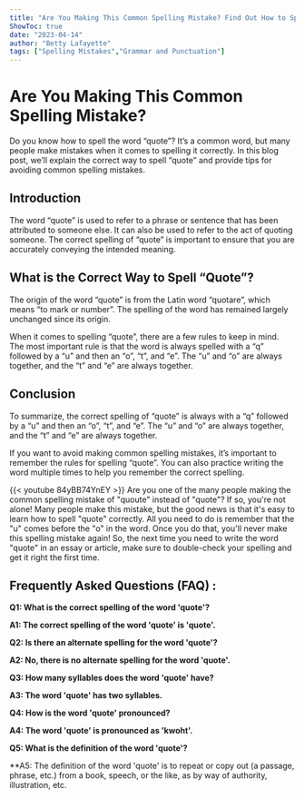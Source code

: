 ```yaml
---
title: "Are You Making This Common Spelling Mistake? Find Out How to Spell 'Quote' Here!"
ShowToc: true 
date: "2023-04-14"
author: "Betty Lafayette" 
tags: ["Spelling Mistakes","Grammar and Punctuation"]
---
```

# Are You Making This Common Spelling Mistake?

Do you know how to spell the word “quote”? It’s a common word, but many people make mistakes when it comes to spelling it correctly. In this blog post, we’ll explain the correct way to spell “quote” and provide tips for avoiding common spelling mistakes.

## Introduction

The word “quote” is used to refer to a phrase or sentence that has been attributed to someone else. It can also be used to refer to the act of quoting someone. The correct spelling of “quote” is important to ensure that you are accurately conveying the intended meaning.

## What is the Correct Way to Spell “Quote”?

The origin of the word “quote” is from the Latin word “quotare”, which means “to mark or number”. The spelling of the word has remained largely unchanged since its origin.

When it comes to spelling “quote”, there are a few rules to keep in mind. The most important rule is that the word is always spelled with a “q” followed by a “u” and then an “o”, “t”, and “e”. The “u” and “o” are always together, and the “t” and “e” are always together.

## Conclusion

To summarize, the correct spelling of “quote” is always with a “q” followed by a “u” and then an “o”, “t”, and “e”. The “u” and “o” are always together, and the “t” and “e” are always together.

If you want to avoid making common spelling mistakes, it’s important to remember the rules for spelling “quote”. You can also practice writing the word multiple times to help you remember the correct spelling.

{{< youtube 84yBB74YnEY >}} 
Are you one of the many people making the common spelling mistake of "quoute" instead of "quote"? If so, you're not alone! Many people make this mistake, but the good news is that it's easy to learn how to spell "quote" correctly. All you need to do is remember that the "u" comes before the "o" in the word. Once you do that, you'll never make this spelling mistake again! So, the next time you need to write the word "quote" in an essay or article, make sure to double-check your spelling and get it right the first time.

## Frequently Asked Questions (FAQ) :
**Q1: What is the correct spelling of the word 'quote'?**

**A1: The correct spelling of the word 'quote' is 'quote'.**

**Q2: Is there an alternate spelling for the word 'quote'?**

**A2: No, there is no alternate spelling for the word 'quote'.**

**Q3: How many syllables does the word 'quote' have?**

**A3: The word 'quote' has two syllables.**

**Q4: How is the word 'quote' pronounced?**

**A4: The word 'quote' is pronounced as 'kwoht'.**

**Q5: What is the definition of the word 'quote'?**

**A5: The definition of the word 'quote' is to repeat or copy out (a passage, phrase, etc.) from a book, speech, or the like, as by way of authority, illustration, etc.





